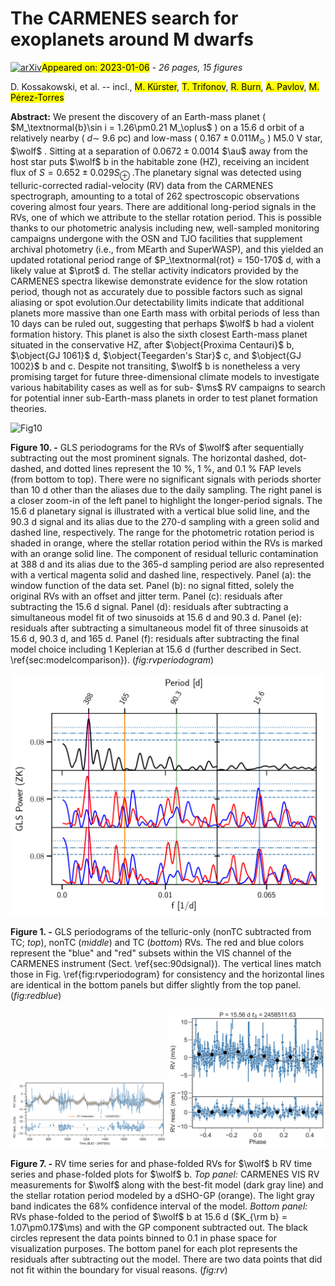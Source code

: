 <div class="macros" style="visibility:hidden;">
$\newcommand{\ensuremath}{}$
$\newcommand{\xspace}{}$
$\newcommand{\object}[1]{\texttt{#1}}$
$\newcommand{\farcs}{{.}''}$
$\newcommand{\farcm}{{.}'}$
$\newcommand{\arcsec}{''}$
$\newcommand{\arcmin}{'}$
$\newcommand{\ion}[2]{#1#2}$
$\newcommand{\textsc}[1]{\textrm{#1}}$
$\newcommand{\hl}[1]{\textrm{#1}}$
$\newcommand{\footnote}[1]{}$
$\newcommand{\au}{au}$
$\newcommand{\juliet}{\texttt{juliet}}$
$\newcommand{\serval}{\texttt{serval}}$
$\newcommand{\raccoon}{\texttt{raccoon}}$
$\newcommand{\exostriker}{\texttt{Exo-Striker}}$
$\newcommand{\aliasfinder}{\texttt{AliasFinder}}$
$\newcommand{\tess}{TESS}$
$\newcommand{\gaia}{\textit{Gaia}}$
$\newcommand{\jwst}{JWST}$
$\newcommand{\wolf}{Wolf~1069}$
$\newcommand{\inst}[1]{\unskip^{\instrefs{#1}}}$
$\newcommand{\ms}{m s^{-1}}$
$\newcommand{\mearth}{M_\oplus}$
$\newcommand{\rearth}{R_\oplus}$
$\newcommand{\prot}{169.3^{+3.7}_{-3.6}}$
$\newcommand{\scsep}{\newcommand{\}{scsep}{,}}$
$\newcommand{\}{scsep}$</div>

<div class="macros" style="visibility:hidden;">
$\newcommand{\ensuremath}{}$
$\newcommand{\xspace}{}$
$\newcommand{\object}[1]{\texttt{#1}}$
$\newcommand{\farcs}{{.}''}$
$\newcommand{\farcm}{{.}'}$
$\newcommand{\arcsec}{''}$
$\newcommand{\arcmin}{'}$
$\newcommand{\ion}[2]{#1#2}$
$\newcommand{\textsc}[1]{\textrm{#1}}$
$\newcommand{\hl}[1]{\textrm{#1}}$
$\newcommand{\footnote}[1]{}$
$\newcommand{\au}{au}$
$\newcommand{\juliet}{\texttt{juliet}}$
$\newcommand{\serval}{\texttt{serval}}$
$\newcommand{\raccoon}{\texttt{raccoon}}$
$\newcommand{\exostriker}{\texttt{Exo-Striker}}$
$\newcommand{\aliasfinder}{\texttt{AliasFinder}}$
$\newcommand{\tess}{TESS}$
$\newcommand{\gaia}{\textit{Gaia}}$
$\newcommand{\jwst}{JWST}$
$\newcommand{\wolf}{Wolf~1069}$
$\newcommand{\inst}[1]{\unskip^{\instrefs{#1}}}$
$\newcommand{\ms}{m s^{-1}}$
$\newcommand{\mearth}{M_\oplus}$
$\newcommand{\rearth}{R_\oplus}$
$\newcommand{\prot}{169.3^{+3.7}_{-3.6}}$
$\newcommand{\scsep}{\newcommand{\}{scsep}{,}}$
$\newcommand{\}{scsep}$</div>



<div id="title">

# The CARMENES search for exoplanets around M dwarfs

</div>
<div id="comments">

[![arXiv](https://img.shields.io/badge/arXiv-2301.02477-b31b1b.svg)](https://arxiv.org/abs/2301.02477)<mark>Appeared on: 2023-01-06</mark> - _26 pages, 15 figures_

</div>
<div id="authors">

D. Kossakowski, et al. -- incl., <mark>M. Kürster</mark>, <mark>T. Trifonov</mark>, <mark>R. Burn</mark>, <mark>A. Pavlov</mark>, <mark>M. Pérez-Torres</mark>

</div>
<div id="abstract">

**Abstract:** We present the discovery of an Earth-mass planet ( $M_\textnormal{b}\sin i = 1.26\pm0.21 M_\oplus$ ) on a $\num{15.6}$ d orbit of a relatively nearby ( $d \sim$ 9.6 pc) and low-mass ( $0.167 \pm 0.011 M_\odot$ ) M5.0 V star, $\wolf$ . Sitting at a separation of $0.0672\pm0.0014$ $\au$ away from the host star puts $\wolf$ b in the habitable zone (HZ), receiving an incident flux of $S = 0.652\pm 0.029 S_\oplus$ .The planetary signal was detected using telluric-corrected radial-velocity (RV) data from the CARMENES spectrograph, amounting to a total of 262 spectroscopic observations covering almost four years. There are additional long-period signals in the RVs, one of which we attribute to the stellar rotation period. This is possible thanks to our photometric analysis including new, well-sampled monitoring campaigns undergone with the OSN and TJO facilities that supplement archival photometry (i.e., from MEarth and SuperWASP), and this yielded an updated rotational period range of $P_\textnormal{rot} = 150-170$ d, with a likely value at $\prot$ d. The stellar activity indicators provided by the CARMENES spectra likewise demonstrate evidence for the slow rotation period, though not as accurately due to possible factors such as signal aliasing or spot evolution.Our detectability limits indicate that additional planets more massive than one Earth mass with orbital periods of less than 10 days can be ruled out, suggesting that perhaps $\wolf$ b had a violent formation history. This planet is also the sixth closest Earth-mass planet situated in the conservative HZ, after $\object{Proxima Centauri}$ b, $\object{GJ 1061}$ d, $\object{Teegarden's Star}$ c, and $\object{GJ 1002}$ b and c. Despite not transiting, $\wolf$ b is nonetheless a very promising target for future three-dimensional climate models to investigate various habitability cases as well as for sub- $\ms$ RV campaigns to search for potential inner sub-Earth-mass planets in order to test planet formation theories.

</div>

<div id="div_fig1">

<img src="tmp_2301.02477/./20221205_wolf1069_periodogram_carmvis_rv_tellcorr_2cols_equalzoom.png" alt="Fig10" width="100%"/>

**Figure 10. -** GLS periodograms for the RVs of $\wolf$ after sequentially subtracting out the most prominent signals. The horizontal dashed, dot-dashed, and dotted lines represent the 10 \%, 1 \%, and 0.1 \% FAP levels (from bottom to top). There were no significant signals with periods shorter than 10 d other than the aliases due to the daily sampling. The right panel is a closer zoom-in of the left panel to highlight the longer-period signals.
    The 15.6 d planetary signal is illustrated with a vertical blue solid line, and the 90.3 d signal and its alias due to the 270-d sampling with a green solid and dashed line, respectively. The range for the photometric rotation period is shaded in orange, where the stellar rotation period within the RVs is marked with an orange solid line.
    The component of residual telluric contamination at 388 d and its alias due to the 365-d sampling period are also represented with a vertical magenta solid and dashed line, respectively.
    Panel (a): the window function of the data set. Panel (b): no signal fitted, solely the original RVs with an offset and jitter term. Panel (c): residuals after subtracting the 15.6 d signal. Panel (d): residuals after subtracting a simultaneous model fit of two sinusoids at 15.6 d and 90.3 d. Panel (e): residuals after subtracting a simultaneous model fit of three sinusoids at 15.6 d, 90.3 d, and 165 d. Panel (f): residuals after subtracting the final model choice including 1 Keplerian at 15.6 d (further described in Sect. \ref{sec:modelcomparison}).
     (*fig:rvperiodogram*)

</div>
<div id="div_fig2">

<img src="tmp_2301.02477/./20221205_wolf1069_periodogram_carmvis_tellcorr_2121_bluered_2cols_zoom_martinfap.png" alt="Fig1" width="100%"/>

**Figure 1. -** GLS periodograms of the telluric-only (nonTC subtracted from TC; _top_), nonTC (_middle_) and TC (_bottom_) RVs. The red and blue colors represent the "blue" and "red" subsets within the VIS channel of the CARMENES instrument (Sect. \ref{sec:90dsignal}). The vertical lines match those in Fig. \ref{fig:rvperiodogram} for consistency and the horizontal lines are identical in the bottom panels but differ slightly from the top panel.
     (*fig:redblue*)

</div>
<div id="div_fig3">

<img src="tmp_2301.02477/./rv_vs_time.png" alt="Fig7.1" width="50%"/><img src="tmp_2301.02477/./phased_rv_pl1.png" alt="Fig7.2" width="50%"/>

**Figure 7. -** RV time series for and phase-folded RVs for $\wolf$ b
RV time series and phase-folded plots for $\wolf$ b.
_Top panel:_ CARMENES VIS RV measurements for $\wolf$  along with the best-fit model (dark gray line) and the stellar rotation period modeled by a dSHO-GP (orange). The light gray band indicates the 68\% confidence interval of the model. _Bottom panel:_ RVs phase-folded to the period of $\wolf$ b at 15.6 d ($K_{\rm b} = 1.07\pm0.17$\ms) and with the GP component subtracted out. The black circles represent the data points binned to 0.1 in phase space for visualization purposes. The bottom panel for each plot represents the residuals after subtracting out the model. There are two data points that did not fit within the boundary for visual reasons. (*fig:rv*)

</div>